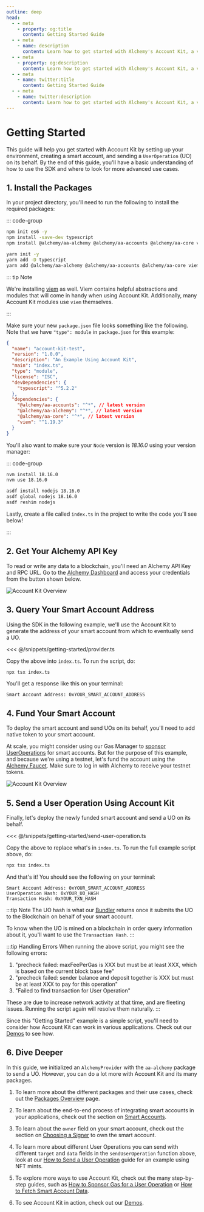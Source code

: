 ```yaml
---
outline: deep
head:
  - - meta
    - property: og:title
      content: Getting Started Guide
  - - meta
    - name: description
      content: Learn how to get started with Alchemy's Account Kit, a vertically integrated stack for building apps that support ERC-4337.
  - - meta
    - property: og:description
      content: Learn how to get started with Alchemy's Account Kit, a vertically integrated stack for building apps that support ERC-4337.
  - - meta
    - name: twitter:title
      content: Getting Started Guide
  - - meta
    - name: twitter:description
      content: Learn how to get started with Alchemy's Account Kit, a vertically integrated stack for building apps that support ERC-4337.
---
```


# Getting Started

This guide will help you get started with Account Kit by setting up your environment, creating a smart account, and sending a `UserOperation` (UO) on its behalf. By the end of this guide, you'll have a basic understanding of how to use the SDK and where to look for more advanced use cases.

## 1. Install the Packages

In your project directory, you'll need to run the following to install the required packages:

::: code-group

```bash [npm]
npm init es6 -y
npm install -save-dev typescript
npm install @alchemy/aa-alchemy @alchemy/aa-accounts @alchemy/aa-core viem
```

```bash [yarn]
yarn init -y
yarn add -D typescript
yarn add @alchemy/aa-alchemy @alchemy/aa-accounts @alchemy/aa-core viem
```

::: tip Note

We're installing [viem](https://viem.sh/) as well. Viem contains helpful abstractions and modules that will come in handy when using Account Kit. Additionally, many Account Kit modules use `viem` themselves.

:::

Make sure your new `package.json` file looks something like the following. Note that we have `"type": module` in `package.json` for this example:

```json [package.json]
{
  "name": "account-kit-test",
  "version": "1.0.0",
  "description": "An Example Using Account Kit",
  "main": "index.ts",
  "type": "module",
  "license": "ISC",
  "devDependencies": {
    "typescript": "^5.2.2"
  },
  "dependencies": {
    "@alchemy/aa-accounts": "^*", // latest version
    "@alchemy/aa-alchemy": "^*", // latest version
    "@alchemy/aa-core": "^*", // latest version
    "viem": "^1.19.3"
  }
}
```

You'll also want to make sure your `Node` version is _18.16.0_ using your version manager:

::: code-group

```bash [nvm]
nvm install 18.16.0
nvm use 18.16.0
```

```bash [asdf]
asdf install nodejs 18.16.0
asdf global nodejs 18.16.0
asdf reshim nodejs
```

Lastly, create a file called `index.ts` in the project to write the code you'll see below!

:::

## 2. Get Your Alchemy API Key

To read or write any data to a blockchain, you'll need an Alchemy API Key and RPC URL. Go to the [Alchemy Dashboard](https://dashboard.alchemy.com/signup/?a=aa-docs) and access your credentials from the button shown below.

<img src="/images/alchemy-dashboard.png" width="auto" height="auto" alt="Account Kit Overview" style="display: block; margin: auto;">

## 3. Query Your Smart Account Address

Using the SDK in the following example, we'll use the Account Kit to generate the address of your smart account from which to eventually send a UO.

<<< @/snippets/getting-started/provider.ts

Copy the above into `index.ts`. To run the script, do:

```bash
npx tsx index.ts
```

You'll get a response like this on your terminal:

```
Smart Account Address: 0xYOUR_SMART_ACCOUNT_ADDRESS
```

## 4. Fund Your Smart Account

To deploy the smart account and send UOs on its behalf, you'll need to add native token to your smart account.

At scale, you might consider using our Gas Manager to [sponsor UserOperations](/tutorials/sponsoring-gas/sponsoring-gas) for smart accounts. But for the purpose of this example, and because we're using a testnet, let's fund the account using the [Alchemy Faucet](https://sepoliafaucet.com). Make sure to log in with Alchemy to receive your testnet tokens.

<img src="/images/alchemy-faucet.png" width="auto" height="auto" alt="Account Kit Overview" style="display: block; margin: auto;">

## 5. Send a User Operation Using Account Kit

Finally, let's deploy the newly funded smart account and send a UO on its behalf.

<<< @/snippets/getting-started/send-user-operation.ts

Copy the above to replace what's in `index.ts`. To run the full example script above, do:

```bash
npx tsx index.ts
```

And that's it! You should see the following on your terminal:

```
Smart Account Address: 0xYOUR_SMART_ACCOUNT_ADDRESS
UserOperation Hash: 0xYOUR_UO_HASH
Transaction Hash: 0xYOUR_TXN_HASH
```

:::tip Note
The UO hash is what our [Bundler](https://github.com/alchemyplatform/rundler) returns once it submits the UO to the Blockchain on behalf of your smart account.

To know when the UO is mined on a blockchain in order query information about it, you'll want to use the `Transaction Hash`.
:::

:::tip Handling Errors
When running the above script, you might see the following errors:

1. "precheck failed: maxFeePerGas is XXX but must be at least XXX, which is based on the current block base fee"
2. "precheck failed: sender balance and deposit together is XXX but must be at least XXX to pay for this operation"
3. "Failed to find transaction for User Operation"

These are due to increase network activity at that time, and are fleeting issues. Running the script again will resolve them naturally.
:::

Since this "Getting Started" example is a simple script, you'll need to consider how Account Kit can work in various applications. Check out our [Demos](/overview/demos) to see how.

## 6. Dive Deeper

In this guide, we initialized an `AlchemyProvider` with the `aa-alchemy` package to send a UO. However, you can do a lot more with Account Kit and its many packages.

1. To learn more about the different packages and their use cases, check out the [Packages Overview](/overview/package-overview) page.

2. To learn about the end-to-end process of integrating smart accounts in your applications, check out the section on [Smart Accounts](/smart-accounts/overview).

3. To learn about the `owner` field on your smart account, check out the section on [Choosing a Signer](/smart-accounts/signers/choosing-a-signer) to own the smart account.

4. To learn more about different User Operations you can send with different `target` and `data` fields in the `sendUserOperation` function above, look at our [How to Send a User Operation](/tutorials/send-user-operation) guide for an example using NFT mints.

5. To explore more ways to use Account Kit, check out the many step-by-step guides, such as [How to Sponsor Gas for a User Operation](/tutorials/sponsoring-gas/sponsoring-gas) or [How to Fetch Smart Account Data](/tutorials/enhanced-apis/nft).

6. To see Account Kit in action, check out our [Demos](/overview/demos).
